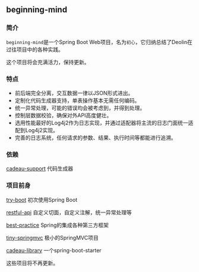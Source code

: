## beginning-mind

### 简介

`beginning-mind`是一个Spring Boot Web项目，名为`初心`，它归纳总结了Deolin在过往项目中的各种实践。

这个项目将会充满活力，保持更新。

### 特点

- 前后端完全分离，交互数据一律以JSON形式进出。
- 定制化代码生成器支持，单表操作基本无需任何编码。
- 统一异常处理，可能的错误均会被考虑到，并得到处理。
- 控制层数据校验，确保对外API高度健壮。
- 选用性能最好的Log4j2作为日志实现，并通过适配器将主流的日志门面统一适配到Log4j2实现。
- 完善的日志系统，任何请求的参数、结果、执行时间等都能进行追溯。

### 依赖

[cadeau-support](https://github.com/spldeolin/cadeau-support) 代码生成器

### 项目前身

[try-boot](https://github.com/spldeolin/try-boot) 初次使用Spring Boot	

[restful-api](https://github.com/spldeolin/restful-api) 自定义切面，自定义注解，统一异常处理等

[best-practice](https://github.com/spldeolin/best-practice) Spring的集成各种第三方框架

[tiny-springmvc](https://github.com/spldeolin/tiny-springmvc) 极小的SpringMVC项目

[cadeau-library](https://github.com/spldeolin/cadeau-libray) 一个spring-boot-starter

这些项目将不再更新。